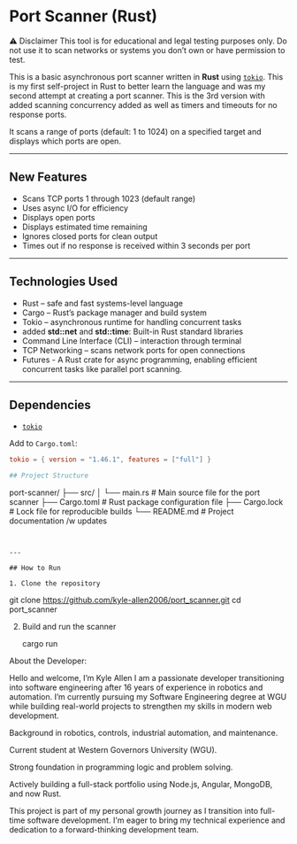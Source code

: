 # Port Scanner (Rust)

⚠️ Disclaimer
This tool is for educational and legal testing purposes only. Do not use it to scan networks or systems you don’t own or have permission to test.

This is a basic asynchronous port scanner written in **Rust** using [`tokio`](https://crates.io/crates/tokio). This is my first self-project in Rust to better learn the language and was my second attempt at creating a port scanner. This is the 3rd version with added scanning concurrency added as well as timers and timeouts for no response ports. 

It scans a range of ports (default: 1 to 1024) on a specified target and displays which ports are open.

---

## New Features

- Scans TCP ports 1 through 1023 (default range)
- Uses async I/O for efficiency
- Displays open ports
- Displays estimated time remaining
- Ignores closed ports for clean output
- Times out if no response is received within 3 seconds per port

---

## Technologies Used

- Rust – safe and fast systems-level language
- Cargo – Rust’s package manager and build system
- Tokio – asynchronous runtime for handling concurrent tasks
- added **std::net** and **std::time**: Built-in Rust standard libraries
- Command Line Interface (CLI) – interaction through terminal
- TCP Networking – scans network ports for open connections
- Futures - A Rust crate for async programming, enabling efficient concurrent tasks like parallel port scanning.

---


## Dependencies

- [`tokio`](https://crates.io/crates/tokio)

Add to `Cargo.toml`:

```toml
tokio = { version = "1.46.1", features = ["full"] }

## Project Structure

```
port-scanner/
├── src/
│   └── main.rs         # Main source file for the port scanner
├── Cargo.toml          # Rust package configuration file
├── Cargo.lock          # Lock file for reproducible builds
└── README.md           # Project documentation /w updates
```


---

## How to Run

1. Clone the repository

   ```
   git clone https://github.com/kyle-allen2006/port_scanner.git
   cd port_scanner

2. Build and run the scanner

    cargo run


About the Developer:

Hello and welcome, I’m Kyle Allen I am a passionate developer transitioning into software engineering after 16 years of experience in robotics and automation. I’m currently pursuing my Software Engineering degree at WGU while building real-world projects to strengthen my skills in modern web development.

Background in robotics, controls, industrial automation, and maintenance.

Current student at Western Governors University (WGU).

Strong foundation in programming logic and problem solving.

Actively building a full-stack portfolio using Node.js, Angular, MongoDB, and now Rust.

This project is part of my personal growth journey as I transition into full-time software development. I'm eager to bring my technical experience and dedication to a forward-thinking development team.